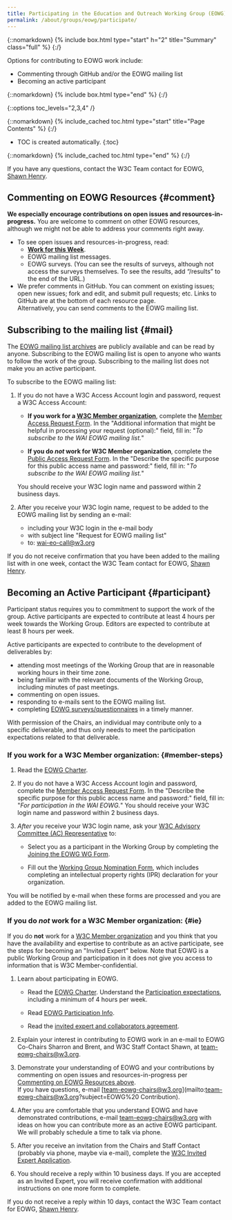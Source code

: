 ```yaml
---
title: Participating in the Education and Outreach Working Group (EOWG)
permalink: /about/groups/eowg/participate/
---
```


{::nomarkdown}
{% include box.html type="start" h="2" title="Summary" class="full" %}
{:/}

Options for contributing to EOWG work include:

-   Commenting through GitHub and/or the EOWG mailing list
-   Becoming an active participant

{::nomarkdown}
{% include box.html type="end" %}
{:/}

{::options toc_levels="2,3,4" /}

{::nomarkdown}
{% include_cached toc.html type="start" title="Page Contents" %}
{:/}

-   TOC is created automatically.
{:toc}

{::nomarkdown}
{% include_cached toc.html type="end" %}
{:/}

If you have any questions, contact the W3C Team contact for EOWG, [Shawn Henry](https://www.w3.org/People/Shawn/).

## Commenting on EOWG Resources {#comment}

**We especially encourage contributions on open issues and resources-in-progress.** You are welcome to comment on other EOWG resources, although we might not be able to address your comments right away.
- To see open issues and resources-in-progress, read:
   -  **[Work for this Week]( https://www.w3.org/WAI/EO/wiki/EOWG_Meetings#Work_for_this_week)**.
   - EOWG mailing list messages.
   - EOWG surveys. (You can see the results of surveys, although not access the surveys themselves. To see the results, add “/results” to the end of the URL.)
- We prefer comments in GitHub. You can comment on existing issues; open new issues; fork and edit, and submit pull requests; etc. Links to GitHub are at the bottom of each resource page.<br>Alternatively, you can send comments to the EOWG mailing list.

## Subscribing to the mailing list {#mail}

The [EOWG mailing list archives](http://lists.w3.org/Archives/Public/w3c-wai-eo/) are publicly available and can be read by anyone. Subscribing to the EOWG mailing list is open to anyone who wants to follow the work of the group. Subscribing to the mailing list does not make you an active participant.

To subscribe to the EOWG mailing list:

1.  If you do not have a W3C Access Account login and password, request a W3C Access Account:

    -   **If you work for a [W3C Member organization](https://www.w3.org/Consortium/Member/List)**, complete the [Member Access Request Form](http://cgi.w3.org/MemberAccess/). In the "Additional information that might be helpful in processing your request (optional):" field, fill in: "*To subscribe to the WAI EOWG mailing list.*"

    -   **If you do *not* work for W3C Member organization**, complete the [Public Access Request Form](http://cgi.w3.org/MemberAccess/Public). In the "Describe the specific purpose for this public access name and password:" field, fill in: "*To subscribe to the WAI EOWG mailing list.*"
    
    You should receive your W3C login name and password within 2 business days.

2.  After you receive your W3C login name, request to be added to the EOWG mailing list by sending an e-mail:
    -   including your W3C login in the e-mail body
    -   with subject line "Request for EOWG mailing list"
    -   to: [wai-eo-call@w3.org](mailto:wai-eo-call@w3.org?subject=Request%20for%20EOWG%20mailing%20list&body=W3C%20login%3A%20%5B...put%20yours%20here...%5D)

If you do not receive confirmation that you have been added to the mailing list with in one week, contact the W3C Team contact for EOWG, [Shawn Henry](https://www.w3.org/people/shawn/).

## Becoming an Active Participant {#participant}

Participant status requires you to commitment to support the work of the group. Active participants are expected to contribute at least 4 hours per week towards the Working Group. Editors are expected to contribute at least 8 hours per week.

Active participants are expected to contribute to the development of deliverables by:
-   attending most meetings of the Working Group that are in reasonable working hours in their time zone.
-   being familiar with the relevant documents of the Working Group, including minutes of past meetings.
-   commenting on open issues.
-   responding to e-mails sent to the EOWG mailing list.
-   completing [EOWG surveys/questionnaires](http://www.w3.org/2002/09/wbs/35532/all) in a timely manner.

With permission of the Chairs, an individual may contribute only to a specific deliverable, and thus only needs to meet the participation expectations related to that deliverable.

### If you work for a W3C Member organization: {#member-steps}

1.  Read the [EOWG Charter]( https://www.w3.org/WAI/EO/charter2017).

2.  If you do not have a W3C Access Account login and password, complete the [Member Access Request Form](http://cgi.w3.org/MemberAccess/). In the "Describe the specific purpose for this public access name and password:" field, fill in: "*For participation in the WAI EOWG.*" You should receive your W3C login name and password within 2 business days.

3.  *After* you receive your W3C login name, ask your [W3C Advisory Committee (AC) Representative](http://www.w3.org/Member/ACList.html) to:

    -   Select you as a participant in the Working Group by completing the [Joining the EOWG WG Form](/2004/01/pp-impl/35532/join).

    -   Fill out the [Working Group Nomination Form](/2004/01/pp-impl/35532/change), which includes completing an intellectual property rights (IPR) declaration for your organization.

You will be notified by e-mail when these forms are processed and you are added to the EOWG mailing list.

### If you do *not* work for a W3C Member organization: {#ie}

If you do **not** work for a [W3C Member organization](http://www.w3.org/Consortium/Member/List) and you think that you have the availability and expertise to contribute as an active participate, see the steps for becoming an "Invited Expert" below. Note that EOWG is a public Working Group and participation in it does not give you access to information that is W3C Member-confidential.

1.  Learn about participating in EOWG.

    -   Read the [EOWG Charter]( https://www.w3.org/WAI/EO/charter2017). Understand the [Participation expectations]( https://www.w3.org/WAI/EO/charter2017#participation), including a minimum of 4 hours per week.

    -   Read [EOWG Participation Info](https://www.w3.org/WAI/EO/wiki/EOWG_Participation_Info).

    -   Read the [invited expert and collaborators agreement](http://www.w3.org/Consortium/Legal/collaborators-agreement).

2.  Explain your interest in contributing to EOWG work in an e-mail to EOWG Co-Chairs Sharron and Brent, and W3C Staff Contact Shawn, at [team-eowg-chairs@w3.org](mailto:team-eowg-chairs@w3.org?subject=EOWG%20Contribution).

3.  Demonstrate your understanding of EOWG and your contributions by commenting on open issues and resources-in-progress per [Commenting on EOWG Resources above](#comment).<br>If you have questions, e-mail [team-eowg-chairs@w3.org](mailto:team-eowg-chairs@w3.org?subject=EOWG%20 Contribution).

4.  After you are comfortable that you understand EOWG and have demonstrated contributions, e-mail [team-eowg-chairs@w3.org](mailto:team-eowg-chairs@w3.org?subject=EOWG%20participation) with ideas on how you can contribute more as an active EOWG participant. We will probably schedule a time to talk via phone.

5.  After you receive an invitation from the Chairs and Staff Contact (probably via phone, maybe via e-mail), complete the [W3C Invited Expert Application](https://www.w3.org/2002/09/wbs/1/ieapp/).

6.  You should receive a reply within 10 business days. If you are accepted as an Invited Expert, you will receive confirmation with additional instructions on one more form to complete.

  If you do not receive a reply within 10 days, contact the W3C Team contact for EOWG, [Shawn Henry](https://www.w3.org/People/Shawn/).
